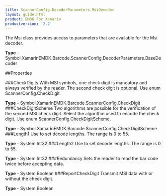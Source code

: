 ```yaml
---
title: ScannerConfig.DecoderParameters.MsiDecoder
layout: guide.html
product: EMDK For Xamarin
productversion: '2.2'
---
```

The Msi class provides access to parameters that are available for the Msi decoder.

**Type** - Symbol.XamarinEMDK.Barcode.ScannerConfig.DecoderParameters.BaseDecoder

##Properties

###CheckDigits
With MSI symbols, one check digit is mandatory and always verified by the reader. The second check digit is optional. Use enum ScannerConfig.CheckDigit.

**Type** - Symbol.XamarinEMDK.Barcode.ScannerConfig.CheckDigit
###CheckDigitScheme
Two algorithms are possible for the verification of the second MSI check digit. Select the algorithm used to encode the check digit. Use enum ScannerConfig.CheckDigitScheme.

**Type** - Symbol.XamarinEMDK.Barcode.ScannerConfig.CheckDigitScheme
###Length1
Use to set decode lengths. The range is 0 to 55.

**Type** - System.Int32
###Length2
Use to set decode lengths. The range is 0 to 55.

**Type** - System.Int32
###Redundancy
Sets the reader to read the bar code twice before accepting data.

**Type** - System.Boolean
###ReportCheckDigit
Transmit MSI data with or without the check digit.

**Type** - System.Boolean






